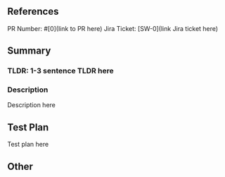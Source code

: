 <!-- Make sure your PR title above ^ is descriptive (e.g. "Changing color of waypoints on Matplotlib graph of robot simulation") -->

## References
<!-- Add link to Jira ticket, PR number and link, and any other external links/references/resources -->
PR Number: #[0](link to PR here)
Jira Ticket: [SW-0](link Jira ticket here)

## Summary
### TLDR: 1-3 sentence TLDR here
<!-- e.g TLDR: Currently, all the waypoints on our Matplotlib popup graph for our robot simulation are all the same color. 
To differentiate between active and inactive nodes, active nodes will be colored blue and inactive nodes will be colored red.
This will allow the user to visually see where the robot plans to go. -->

### Description
<!-- Add a more detailed description here to give your reviewer context. Relevant screenshots. What is in this in PR? Why did you decide to implement it this way? etc. -->
Description here

## Test Plan
<!-- How has this been tested? What steps did you take? Please describe in detail how you tested your changes and why it works. -->
Test plan here

## Other
<!-- Add any additional details here (e.g. co-authors). Delete this section if this is not relevant. -->
